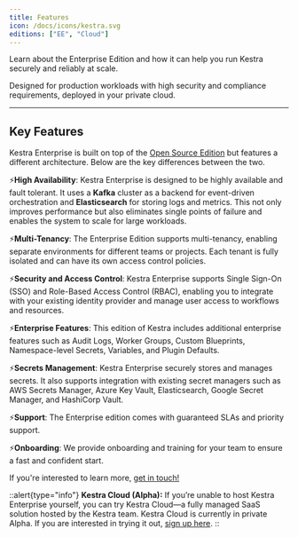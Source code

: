 ```yaml
---
title: Features
icon: /docs/icons/kestra.svg
editions: ["EE", "Cloud"]
---
```


Learn about the Enterprise Edition and how it can help you run Kestra securely and reliably at scale.

Designed for production workloads with high security and compliance requirements, deployed in your private cloud.

---

## Key Features

Kestra Enterprise is built on top of the [Open Source Edition](https://github.com/kestra-io/kestra) but features a different architecture. Below are the key differences between the two.

⚡️**High Availability**: Kestra Enterprise is designed to be highly available and fault tolerant. It uses a **Kafka** cluster as a backend for event-driven orchestration and **Elasticsearch** for storing logs and metrics. This not only improves performance but also eliminates single points of failure and enables the system to scale for large workloads.

⚡️**Multi-Tenancy**: The Enterprise Edition supports multi-tenancy, enabling separate environments for different teams or projects. Each tenant is fully isolated and can have its own access control policies.

⚡️**Security and Access Control**: Kestra Enterprise supports Single Sign-On (SSO) and Role-Based Access Control (RBAC), enabling you to integrate with your existing identity provider and manage user access to workflows and resources.

⚡️**Enterprise Features**: This edition of Kestra includes additional enterprise features such as Audit Logs, Worker Groups, Custom Blueprints, Namespace-level Secrets, Variables, and Plugin Defaults.

⚡️**Secrets Management**: Kestra Enterprise securely stores and manages secrets. It also supports integration with existing secret managers such as AWS Secrets Manager, Azure Key Vault, Elasticsearch, Google Secret Manager, and HashiCorp Vault.

⚡️**Support**: The Enterprise edition comes with guaranteed SLAs and priority support.

⚡️**Onboarding**: We provide onboarding and training for your team to ensure a fast and confident start.

If you're interested to learn more, [get in touch!](/demo)

::alert{type="info"}
**Kestra Cloud (Alpha):** If you’re unable to host Kestra Enterprise yourself, you can try Kestra Cloud—a fully managed SaaS solution hosted by the Kestra team. Kestra Cloud is currently in private Alpha. If you are interested in trying it out, [sign up here](/cloud).
::